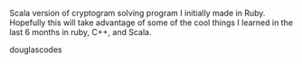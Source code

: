 Scala version of cryptogram solving program I initially made in Ruby. Hopefully this will take advantage of some of the cool things I learned in the last 6 months in ruby, C++, and Scala.

douglascodes